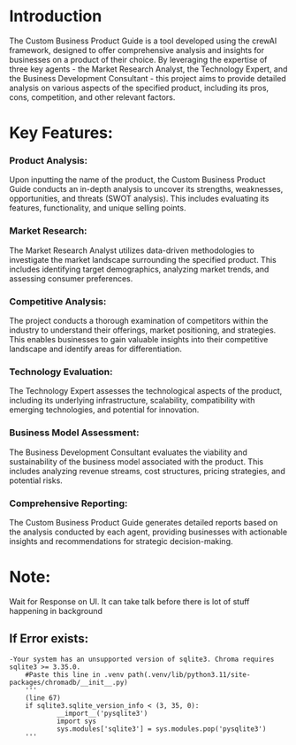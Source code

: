 # Introduction
The Custom Business Product Guide is a tool developed using the crewAI framework, designed to offer comprehensive analysis and insights for businesses on a product of their choice. By leveraging the expertise of three key agents - the Market Research Analyst, the Technology Expert, and the Business Development Consultant - this project aims to provide detailed analysis on various aspects of the specified product, including its pros, cons, competition, and other relevant factors.

# Key Features:
### Product Analysis: 
Upon inputting the name of the product, the Custom Business Product Guide conducts an in-depth analysis to uncover its strengths, weaknesses, opportunities, and threats (SWOT analysis). This includes evaluating its features, functionality, and unique selling points.

### Market Research: 
The Market Research Analyst utilizes data-driven methodologies to investigate the market landscape surrounding the specified product. This includes identifying target demographics, analyzing market trends, and assessing consumer preferences.

### Competitive Analysis: 
The project conducts a thorough examination of competitors within the industry to understand their offerings, market positioning, and strategies. This enables businesses to gain valuable insights into their competitive landscape and identify areas for differentiation.

### Technology Evaluation: 
The Technology Expert assesses the technological aspects of the product, including its underlying infrastructure, scalability, compatibility with emerging technologies, and potential for innovation.

### Business Model Assessment:
The Business Development Consultant evaluates the viability and sustainability of the business model associated with the product. This includes analyzing revenue streams, cost structures, pricing strategies, and potential risks.

### Comprehensive Reporting: 
The Custom Business Product Guide generates detailed reports based on the analysis conducted by each agent, providing businesses with actionable insights and recommendations for strategic decision-making.

# Note:
Wait for Response on UI. It can take talk before there is lot of stuff happening in background
## If Error exists:
    -Your system has an unsupported version of sqlite3. Chroma requires sqlite3 >= 3.35.0.
        #Paste this line in .venv path(.venv/lib/python3.11/site-packages/chromadb/__init__.py)
        '''
        (line 67)
        if sqlite3.sqlite_version_info < (3, 35, 0):
                __import__('pysqlite3')
                import sys
                sys.modules['sqlite3'] = sys.modules.pop('pysqlite3')
        '''
